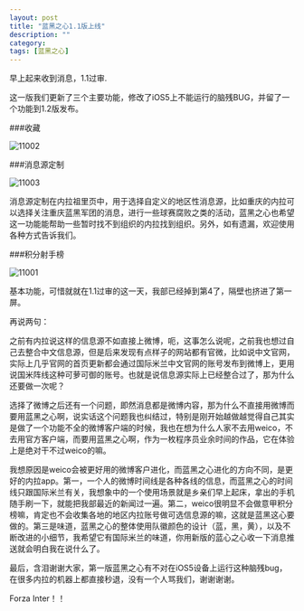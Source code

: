 ```yaml
---
layout: post
title: "蓝黑之心1.1版上线"
description: ""
category: 
tags: [蓝黑之心]
---
```


早上起来收到消息，1.1过审.

这一版我们更新了三个主要功能，修改了iOS5上不能运行的脑残BUG，并留了一个功能到1.2版发布。

###收藏

![11002](http://interbbs.b0.upaiyun.com/nera/11002.png)

###消息源定制

![11003](http://interbbs.b0.upaiyun.com/nera/11003.png)

消息源定制在内拉祖里页中，用于选择自定义的地区性消息源，比如重庆的内拉可以选择关注重庆蓝黑军团的消息，进行一些球赛腐败之类的活动，蓝黑之心也希望这一功能能帮助一些暂时找不到组织的内拉找到组织。另外，如有遗漏，欢迎使用各种方式告诉我们。

###积分射手榜

![11001](http://interbbs.b0.upaiyun.com/nera/11001.png)

基本功能，可惜就就在1.1过审的这一天，我部已经掉到第4了，隔壁也挤进了第一屏。

再说两句：

之前有内拉说这样的信息源不如直接上微博，呃，这事怎么说呢，之前我也想过自己去整合中文信息源，但是后来发现有点样子的网站都有官微，比如说中文官网，实际上几乎官网的首页更新都会通过国际米兰中文官网的账号发布到微博上，更用说国米阵线这种可萝可御的账号。也就是说信息源实际上已经整合过了，那为什么还要做一次呢？

选择了微博之后还有一个问题，即然消息都是微博内容，那为什么不直接用微博而要用蓝黑之心啊，说实话这个问题我也纠结过，特别是刚开始越做越觉得自己其实是做了一个功能不全的微博客户端的时候，我也在想为什么人家不去用weico，不去用官方客户端，而要用蓝黑之心啊，作为一枚程序员业余时间的作品，它在体验上是绝对干不过weico的嘛。

我想原因是weico会被更好用的微博客户进化，而蓝黑之心进化的方向不同，是更好的内拉app。第一，一个人的微博时间线是各种各线的信息，而蓝黑之心的时间线只跟国际米兰有关，我想象中的一个使用场景就是乡亲们早上起床，拿出的手机随手刷一下，就能把我部最近的新闻过一遍。第二，weico很明显不会做意甲积分榜嘛，肯定也不会收集各地的地区内拉账号做可选信息源的嘛，这就是蓝黑这心要做的。第三是味道，蓝黑之心的整体使用队徽颜色的设计（蓝，黑，黄），以及不断改进的小细节，我希望它有国际米兰的味道，你用新版的蓝心之心收一下消息推送就会明白我在说什么了。

最后，含泪谢谢大家，第一版蓝黑之心有不对在iOS5设备上运行这种脑残bug，在很多内拉的机器上都直接秒退，没有一个人骂我们，谢谢谢谢。

Forza Inter！！